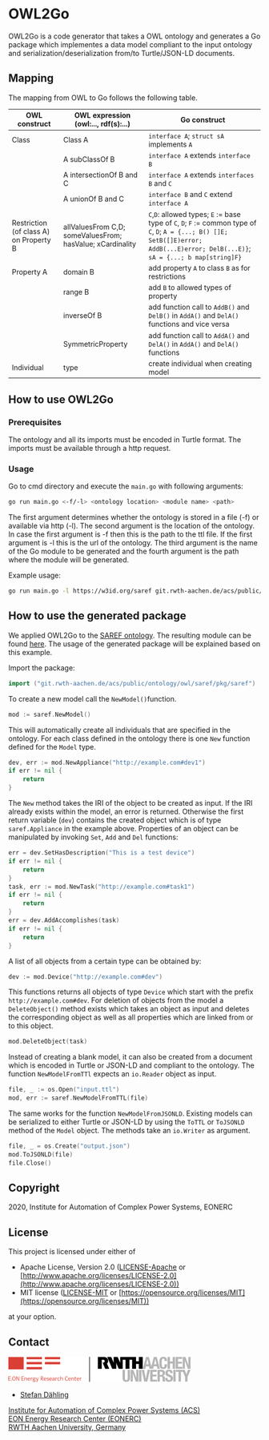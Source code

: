 # OWL2Go

OWL2Go is a code generator that takes a OWL ontology and generates a Go package which implementes a data model compliant to the input ontology and serialization/deserialization from/to Turtle/JSON-LD documents.

## Mapping

The mapping from OWL to Go follows the following table.

OWL construct | OWL expression (owl:..., rdf(s):...) | Go construct
--- | ---| ---
Class | Class A | `interface A`; `struct sA` implements `A`
 | | A subClassOf B | `interface A` extends `interface B`
 | | A intersectionOf B and C | `interface A` extends `interfaces B` and `C`
 | | A unionOf B and C | `interface B` and `C` extend `interface A`
Restriction (of class A) on Property B | allValuesFrom C,D; someValuesFrom; hasValue; xCardinality | `C`,`D`: allowed types; `E` := base type of `C`, `D`; `F` := common type of `C`, `D`; `A = {...; B() []E; SetB([]E)error; AddB(...E)error; DelB(...E)}`; `sA = {...; b map[string]F}`
Property A | domain B | add property `A` to class `B` as for restrictions
 | | range B | add `B` to allowed types of property
 | | inverseOf B | add function call to `AddB()` and `DelB()` in `AddA()` and `DelA()` functions and vice versa
 | | SymmetricProperty | add function call to `AddA()` and `DelA()` in `AddA()` and `DelA()` functions
Individual | type | create individual when creating model

## How to use OWL2Go

### Prerequisites

The ontology and all its imports must be encoded in Turtle format. The imports must be available through a http request.

### Usage

Go to cmd directory and execute the `main.go` with following arguments:

```bash
go run main.go <-f/-l> <ontology location> <module name> <path>
```

The first argument determines whether the ontology is stored in a file (-f) or available via http (-l). The second argument is the location of the ontology. In case the first argument is -f then this is the path to the ttl file. If the first argument is -l this is the url of the ontology. The third argument is the name of the Go module to be generated and the fourth argument is the path where the module will be generated.

Example usage:

```bash
go run main.go -l https://w3id.org/saref git.rwth-aachen.de/acs/public/ontology/owl/saref ../../saref
```

## How to use the generated package

We applied OWL2Go to the [SAREF ontology](https://ontology.tno.nl/saref/). The resulting module can be found [here](https://git.rwth-aachen.de/acs/public/ontology/owl/saref). The usage of the generated package will be explained based on this example.

Import the package:

```Go
import ("git.rwth-aachen.de/acs/public/ontology/owl/saref/pkg/saref")
```

To create a new model call the `NewModel()`function.

```Go
mod := saref.NewModel()
```

This will automatically create all individuals that are specified in the ontology. For each class defined in the ontology there is one `New` function defined for the `Model` type.

```Go
dev, err := mod.NewAppliance("http://example.com#dev1")
if err != nil {
    return
}
```

The `New` method takes the IRI of the object to be created as input. If the IRI already exists within the model, an error is returned. Otherwise the first return variable (`dev`) contains the created object which is of type `saref.Appliance` in the example above. Properties of an object can be manipulated by invoking `Set`, `Add` and `Del` functions:

```Go
err = dev.SetHasDescription("This is a test device")
if err != nil {
    return
}
task, err := mod.NewTask("http://example.com#task1")
if err != nil {
    return
}
err = dev.AddAccomplishes(task)
if err != nil {
    return
}
```

A list of all objects from a certain type can be obtained by:

```Go
dev := mod.Device("http://example.com#dev")
```

This functions returns all objects of type `Device` which start with the prefix `http://example.com#dev`. For deletion of objects from the model a `DeleteObject()` method exists which takes an object as input and deletes the corresponding object as well as all properties which are linked from or to this object.

```Go
mod.DeleteObject(task)
```

Instead of creating a blank model, it can also be created from a document which is encoded in Turtle or JSON-LD and compliant to the ontology. The function `NewModelFromTTl` expects an `io.Reader` object as input.

```Go
file, _ := os.Open("input.ttl")
mod, err := saref.NewModelFromTTL(file)
```

The same works for the function `NewModelFromJSONLD`. Existing models can be serialized to either Turtle or JSON-LD by using the `ToTTL` or `ToJSONLD` method of the `Model` object. The methods take an `io.Writer` as argument.

```Go
file, _ = os.Create("output.json")
mod.ToJSONLD(file)
file.Close()
```

## Copyright

2020, Institute for Automation of Complex Power Systems, EONERC

## License

This project is licensed under either of

- Apache License, Version 2.0 ([LICENSE-Apache](LICENSE-Apache) or [http://www.apache.org/licenses/LICENSE-2.0](http://www.apache.org/licenses/LICENSE-2.0))
- MIT license ([LICENSE-MIT](LICENSE-MIT) or [https://opensource.org/licenses/MIT](https://opensource.org/licenses/MIT))

at your option.

## Contact

[![EONERC ACS Logo](docs/eonerc_logo.png)](http://www.acs.eonerc.rwth-aachen.de)

- [Stefan Dähling](mailto:sdaehling@eonerc.rwth-aachen.de)

[Institute for Automation of Complex Power Systems (ACS)](http://www.acs.eonerc.rwth-aachen.de)  
[EON Energy Research Center (EONERC)](http://www.eonerc.rwth-aachen.de)  
[RWTH Aachen University, Germany](http://www.rwth-aachen.de)
